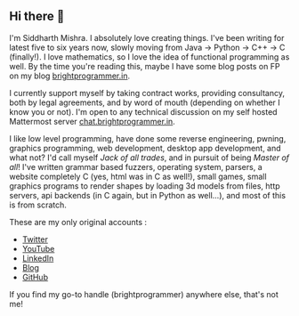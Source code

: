 ## Hi there 👋

I'm Siddharth Mishra. I absolutely love creating things. I've been writing for latest five to six years now, slowly moving from Java -> Python -> C++ -> C (finally!). I love mathematics, so I love the idea of functional programming as well. By the time you're reading this, maybe I have some blog posts on FP on my blog [brightprogrammer.in](https://brightprogrammer.in).

I currently support myself by taking contract works, providing consultancy, both by legal agreements, and by word of mouth (depending on whether I know you or not). I'm open to any technical discussion on my self hosted Mattermost server [chat.brightprogrammer.in](https://chat.brightprogrammer.in).

I like low level programming, have done some reverse engineering, pwning, graphics programming, web development, desktop app development, and what not? I'd call myself _Jack of all trades_, and in pursuit of being _Master of all_! I've written grammar based fuzzers, operating system, parsers, a website completely C (yes, html was in C as well!), small games, small graphics programs to render shapes by loading 3d models from files, http servers, api backends (in C again, but in Python as well...), and most of this is from scratch.

These are my only original accounts :

- [Twitter](https://x.com/brightprogramer)
- [YouTube](https://youtube.com/@brightprogrammer)
- [LinkedIn](https://in.linkedin.com/brightprogrammer)
- [Blog](https://brightprogrammer.in)
- [GitHub](https://github.com/brightprogrammer)

If you find my go-to handle (brightprogrammer) anywhere else, that's not me!
